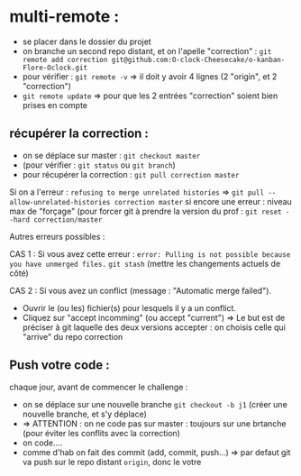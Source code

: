 # multi-remote :

- se placer dans le dossier du projet
- on branche un second repo distant, et on l'apelle "correction" : 
`git remote add correction git@github.com:O-clock-Cheesecake/o-kanban-Flore-Oclock.git`
- pour vérifier : `git remote -v` => il doit y avoir 4 lignes (2 "origin", et 2 "correction")
- `git remote update` => pour que les 2 entrées "correction" soient bien prises en compte

## récupérer la correction :

- on se déplace sur master : `git checkout master`
- (pour vérifier : `git status` ou `git branch`)
- pour récupérer la correction : `git pull correction master`

Si on a l'erreur : `refusing to merge unrelated histories` 
=> `git pull --allow-unrelated-histories correction master`
si encore une erreur : niveau max de "forçage" (pour forcer git à prendre la version du prof :
`git reset --hard correction/master`

Autres erreurs possibles :

CAS 1 :
Si vous avez cette erreur : `error: Pulling is not possible because you have unmerged files.`
`git stash` (mettre les changements actuels de côté)

CAS 2 :
Si vous avez un conflict (message : "Automatic merge failed").
- Ouvrir le (ou les) fichier(s) pour lesquels il y a un conflict.
- Cliquez sur "accept incomming" (ou accept "current")
=> Le but est de préciser à git laquelle des deux versions accepter : on choisis celle qui "arrive" du repo correction

## Push votre code :

chaque jour, avant de commencer le challenge :
- on se déplace sur une nouvelle branche `git checkout -b j1` (créer une nouvelle branche, et s'y déplace)
- => ATTENTION : on ne code pas sur master : toujours sur une brtanche (pour éviter les conflits avec la correction)
- on code....
- comme d'hab on fait des commit (add, commit, push...) => par defaut git va push sur le repo distant `origin`, donc le votre